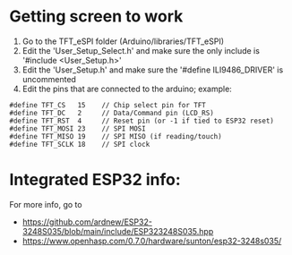 # Getting screen to work
1. Go to the TFT\_eSPI folder (Arduino/libraries/TFT\_eSPI)
2. Edit the 'User\_Setup\_Select.h' and make sure the only include is '#include <User_Setup.h>'
3. Edit the 'User_Setup.h' and make sure the '#define ILI9486_DRIVER' is uncommented
4. Edit the pins that are connected to the arduino; example:
```
#define TFT_CS   15    // Chip select pin for TFT 
#define TFT_DC   2     // Data/Command pin (LCD_RS)
#define TFT_RST  4     // Reset pin (or -1 if tied to ESP32 reset)
#define TFT_MOSI 23    // SPI MOSI
#define TFT_MISO 19    // SPI MISO (if reading/touch)
#define TFT_SCLK 18    // SPI clock
```

# Integrated ESP32 info:
For more info, go to 
- https://github.com/ardnew/ESP32-3248S035/blob/main/include/ESP323248S035.hpp
- https://www.openhasp.com/0.7.0/hardware/sunton/esp32-3248s035/
